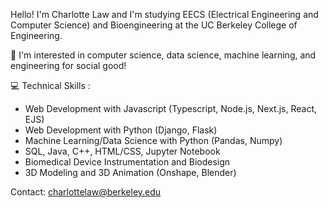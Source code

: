 Hello! I'm Charlotte Law and I'm studying EECS (Electrical Engineering and Computer Science) and Bioengineering at the UC Berkeley College of Engineering.  

🌱 I'm interested in computer science, data science, machine learning, and engineering for social good! 

💻 Technical Skills :  
- Web Development with Javascript (Typescript, Node.js, Next.js, React, EJS)
- Web Development with Python (Django, Flask)
- Machine Learning/Data Science with Python (Pandas, Numpy)
- SQL, Java, C++, HTML/CSS, Jupyter Notebook
- Biomedical Device Instrumentation and Biodesign
- 3D Modeling and 3D Animation (Onshape, Blender)

Contact: charlottelaw@berkeley.edu  
